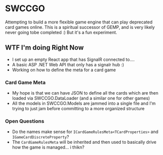 # SWCCGO

Attempting to build a more flexible game engine that can play deprecated card games online. This is a spiritual successor of GEMP, and is very likely never going tobe completed :) But it's a fun experiment.

## WTF I'm doing Right Now
* I set up an empty React app that has SignalR connected to....
* A basic ASP .NET Web API that only has a signalr hub :)
* Working on how to define the meta for a card game


### Card Game Meta
* My hope is that we can have JSON to define all the cards which are then loaded via SWCCGO.DataLoader (and a similar one for other games)
* All the models in SWCCGO.Models are jammed into a single file and I'm trying to just jam before committing to a more organized structure

### Open Questions
* Do the names make sense for `ICardGameRulesMeta<TCardProperties>` and `IGameCardDiscreteProperty`?
* The `CardGameRulesMeta` will be inherited and then used to basically drive how the game is managed... i thikn?
